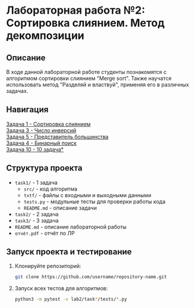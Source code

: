 # Лабораторная работа №2: Сортировка слиянием. Метод декомпозиции

## Описание
В ходе данной лабораторной работе студенты познакомятся с алгоритмом сортировки слиянием "Merge sort".
Также научатся использовать метод "Разделяй и властвуй", применяя его в различных задачах.

## Навигация
[Задача 1 - Сортировка слиянием](task1/README.md)\
[Задача 3 - Число инверсий](task2/README.md)\
[Задача 5 - Представитель большинства](task3/README.md)\
[Задача 4 - Бинарный поиск](task4/README.md)\
[Задача 10 - 10 задача*](task5/README.md)

## Структура проекта
- `task1/` - 1 задача
  - `src/` - код алгоритма
  - `txtf/` - файлы с входными и выходными данными
  - `tests.py` - модульные тесты для проверки работы кода
  - `README.md` - описание задачи
- `task2/` - 2 задача
- `task3/` - 3 задача
- `README.md` - описание лабораторной работы
- `отчёт.pdf` - отчёт по ЛР

## Запуск проекта и тестирование
1. Клонируйте репозиторий:
    ```bash
    git clone https://github.com/username/repository-name.git
2. Запуск всех тестов для алгоритмов:
    ```bash
    python3 -m pytest -v lab2/task*/tests/*.py
